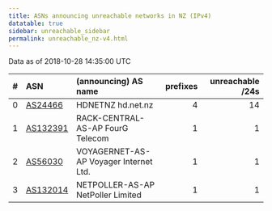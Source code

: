 ```yaml
---
title: ASNs announcing unreachable networks in NZ (IPv4)
datatable: true
sidebar: unreachable_sidebar
permalink: unreachable_nz-v4.html
---
```


Data as of 2018-10-28 14:35:00 UTC


<div class="datatable-begin"></div>

|   # | ASN                                      | (announcing) AS name                   |   prefixes |   unreachable /24s |
|----:|:-----------------------------------------|:---------------------------------------|-----------:|-------------------:|
|   0 | [AS24466](unreachable_AS24466-v4.html)   | HDNETNZ hd.net.nz                      |          4 |                 14 |
|   1 | [AS132391](unreachable_AS132391-v4.html) | RACK-CENTRAL-AS-AP FourG Telecom       |          1 |                  1 |
|   2 | [AS56030](unreachable_AS56030-v4.html)   | VOYAGERNET-AS-AP Voyager Internet Ltd. |          1 |                  1 |
|   3 | [AS132014](unreachable_AS132014-v4.html) | NETPOLLER-AS-AP NetPoller Limited      |          1 |                  1 |

<div class="datatable-end"></div>